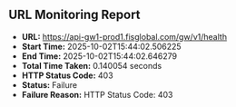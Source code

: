 ## URL Monitoring Report

- **URL:** https://api-gw1-prod1.fisglobal.com/gw/v1/health
- **Start Time:** 2025-10-02T15:44:02.506225
- **End Time:** 2025-10-02T15:44:02.646279
- **Total Time Taken:** 0.140054 seconds
- **HTTP Status Code:** 403
- **Status:** Failure
- **Failure Reason:** HTTP Status Code: 403
